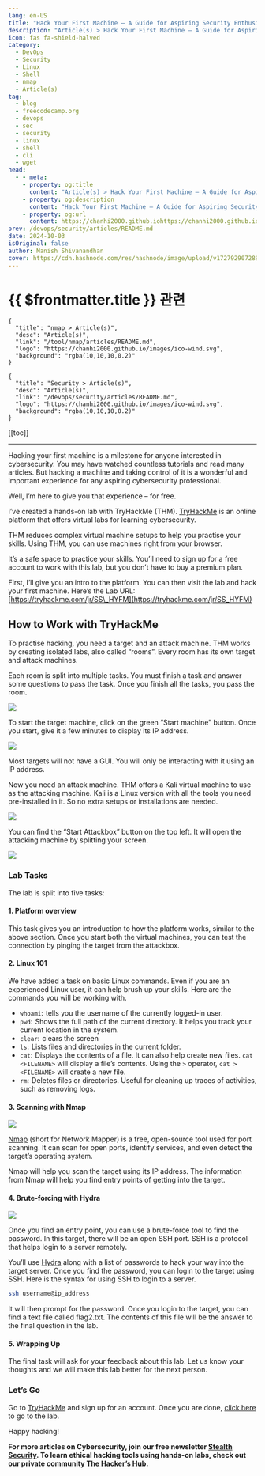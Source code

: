 ```yaml
---
lang: en-US
title: "Hack Your First Machine – A Guide for Aspiring Security Enthusiasts"
description: "Article(s) > Hack Your First Machine – A Guide for Aspiring Security Enthusiasts"
icon: fas fa-shield-halved
category:
  - DevOps
  - Security
  - Linux
  - Shell
  - nmap
  - Article(s)
tag:
  - blog
  - freecodecamp.org
  - devops
  - sec
  - security
  - linux
  - shell
  - cli
  - wget
head:
  - - meta:
    - property: og:title
      content: "Article(s) > Hack Your First Machine – A Guide for Aspiring Security Enthusiasts"
    - property: og:description
      content: "Hack Your First Machine – A Guide for Aspiring Security Enthusiasts"
    - property: og:url
      content: https://chanhi2000.github.iohttps://chanhi2000.github.io/bookshelf/freecodecamp.org/hack-your-first-machine-a-guide-for-aspiring-security-enthusiasts.html
prev: /devops/security/articles/README.md
date: 2024-10-03
isOriginal: false
author: Manish Shivanandhan
cover: https://cdn.hashnode.com/res/hashnode/image/upload/v1727929072898/8ba47c55-8ca9-4255-8cf7-f6a27e403315.jpeg
---
```


# {{ $frontmatter.title }} 관련

```component VPCard
{
  "title": "nmap > Article(s)",
  "desc": "Article(s)",
  "link": "/tool/nmap/articles/README.md",
  "logo": "https://chanhi2000.github.io/images/ico-wind.svg",
  "background": "rgba(10,10,10,0.2)"
}
```

```component VPCard
{
  "title": "Security > Article(s)",
  "desc": "Article(s)",
  "link": "/devops/security/articles/README.md",
  "logo": "https://chanhi2000.github.io/images/ico-wind.svg",
  "background": "rgba(10,10,10,0.2)"
}
```

[[toc]]

---

<SiteInfo
  name="Hack Your First Machine – A Guide for Aspiring Security Enthusiasts"
  desc="Hacking your first machine is a milestone for anyone interested in cybersecurity. You may have watched countless tutorials and read many articles. But hacking a machine and taking control of it is a wonderful and important experience for any aspiring..."
  url="https://freecodecamp.org/news/hack-your-first-machine-a-guide-for-aspiring-security-enthusiasts"
  logo="https://cdn.freecodecamp.org/universal/favicons/favicon.ico"
  preview="https://cdn.hashnode.com/res/hashnode/image/upload/v1727929072898/8ba47c55-8ca9-4255-8cf7-f6a27e403315.jpeg"/>

Hacking your first machine is a milestone for anyone interested in cybersecurity. You may have watched countless tutorials and read many articles. But hacking a machine and taking control of it is a wonderful and important experience for any aspiring cybersecurity professional.

Well, I’m here to give you that experience – for free.

I’ve created a hands-on lab with TryHackMe (THM). [<FontIcon icon="fas fa-globe"/>TryHackMe](https://tryhackme.com/) is an online platform that offers virtual labs for learning cybersecurity.

THM reduces complex virtual machine setups to help you practise your skills. Using THM, you can use machines right from your browser.

It’s a safe space to practice your skills. You’ll need to sign up for a free account to work with this lab, but you don’t have to buy a premium plan.

First, I’ll give you an intro to the platform. You can then visit the lab and hack your first machine. Here’s the Lab URL: [<FontIcon icon="fas fa-globe"/>https://tryhackme.com/jr/SS\_HYFM](https://tryhackme.com/jr/SS_HYFM)

How to Work with TryHackMe
--------------------------

To practise hacking, you need a target and an attack machine. THM works by creating isolated labs, also called “rooms”. Every room has its own target and attack machines.

Each room is split into multiple tasks. You must finish a task and answer some questions to pass the task. Once you finish all the tasks, you pass the room.

![](https://cdn.hashnode.com/res/hashnode/image/upload/v1727929124746/ec215a11-4efe-48fb-b1c7-e341be7e5bc0.png)

To start the target machine, click on the green “Start machine” button. Once you start, give it a few minutes to display its IP address.

![](https://cdn.hashnode.com/res/hashnode/image/upload/v1727929152565/d0853ded-10a0-4c75-b03a-9e6962d666a3.png)

Most targets will not have a GUI. You will only be interacting with it using an IP address.

Now you need an attack machine. THM offers a Kali virtual machine to use as the attacking machine. Kali is a Linux version with all the tools you need pre-installed in it. So no extra setups or installations are needed.

![](https://cdn.hashnode.com/res/hashnode/image/upload/v1727929209495/1d6234da-acc0-4c7e-81dd-70f2ef0d3888.png)

You can find the “Start Attackbox” button on the top left. It will open the attacking machine by splitting your screen.

![](https://cdn.hashnode.com/res/hashnode/image/upload/v1727929187803/10b8c5c6-a0bf-4f58-ab67-94cb3b4ad25f.png)

### Lab Tasks

The lab is split into five tasks:

#### 1. Platform overview

This task gives you an introduction to how the platform works, similar to the above section. Once you start both the virtual machines, you can test the connection by pinging the target from the attackbox.

#### 2. Linux 101

We have added a task on basic Linux commands. Even if you are an experienced Linux user, it can help brush up your skills. Here are the commands you will be working with.

- `whoami`:  tells you the username of the currently logged-in user.
- `pwd`:  Shows the full path of the current directory. It helps you track your current location in the system.
- `clear`:  clears the screen
- `ls`:  Lists files and directories in the current folder.
- `cat`:  Displays the contents of a file. It can also help create new files. `cat <FILENAME>` will display a file’s contents. Using the `>` operator, `cat > <FILENAME>` will create a new file.
- `rm`:  Deletes files or directories. Useful for cleaning up traces of activities, such as removing logs.

#### 3. Scanning with Nmap

![](https://cdn.hashnode.com/res/hashnode/image/upload/v1727929253716/10a18e13-8afe-4a4b-af18-cf4caff653ba.jpeg)

[<FontIcon icon="iconfont icon-nmap"/>Nmap](https://stealthsecurity.sh/p/nmap-tutorial) (short for Network Mapper) is a free, open-source tool used for port scanning. It can scan for open ports, identify services, and even detect the target’s operating system.

Nmap will help you scan the target using its IP address. The information from Nmap will help you find entry points of getting into the target.

#### 4. Brute-forcing with Hydra

![](https://cdn-images-1.medium.com/max/1600/1*xZslvj7DTAYmUbDvTXcjug.jpeg)

Once you find an entry point, you can use a brute-force tool to find the password. In this target, there will be an open SSH port. SSH is a protocol that helps login to a server remotely.

You’ll use [<FontIcon icon="fas fa-globe"/>Hydra](https://stealthsecurity.sh/p/hacking-hydra-practical-tutorial) along with a list of passwords to hack your way into the target server. Once you find the password, you can login to the target using SSH. Here is the syntax for using SSH to login to a server.

```sh
ssh username@ip_address
```

It will then prompt for the password. Once you login to the target, you can find a text file called flag2.txt. The contents of this file will be the answer to the final question in the lab.

#### 5. Wrapping Up

The final task will ask for your feedback about this lab. Let us know your thoughts and we will make this lab better for the next person.

### Let’s Go

Go to [<FontIcon icon="fas fa-globe"/>TryHackMe](https://tryhackme.com/?utm_source=www.stealthsecurity.sh&utm_medium=referral&utm_campaign=hack-your-first-machine) and sign up for an account. Once you are done, [<FontIcon icon="fas fa-globe"/>click here](https://tryhackme.com/jr/SS_HYFM?utm_source=www.stealthsecurity.sh&utm_medium=referral&utm_campaign=hack-your-first-machine) to go to the lab.

Happy hacking!

**For more articles on Cybersecurity, join our free newsletter [<FontIcon icon="fas fa-globe"/>Stealth Security](https://stealthsecurity.sh/). To learn ethical hacking tools using hands-on labs, check out our private community [<FontIcon icon="fas fa-globe"/>The Hacker’s Hub](https://skool.com/hackershub).**

<!-- START: ARTICLE CARD -->
<!-- END: ARTICLE CARD -->